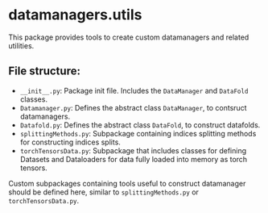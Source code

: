 # datamanagers.utils

This package provides tools to create custom datamanagers and related utilities.

## File structure:

- `__init__.py`: Package init file. Includes the `DataManager` and `DataFold` classes.
- `Datamanager.py`: Defines the abstract class `DataManager`, to contsruct datamanagers.
- `Datafold.py`: Defines the abstract class `DataFold`, to construct datafolds.
- `splittingMethods.py`: Subpackage containing indices splitting methods for constructing indices splits.
- `torchTensorsData.py`: Subpackage that includes classes for defining Datasets and Dataloaders for data fully loaded into memory as torch tensors.

Custom subpackages containing tools useful to construct datamanager should be defined here, similar to `splittingMethods.py` or `torchTensorsData.py`.